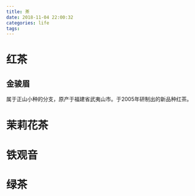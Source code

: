```yaml
---
title: 茶
date: 2018-11-04 22:00:32
categories: life
tags:
---
```


# 红茶

## 金骏眉

属于正山小种的分支，原产于福建省武夷山市。于2005年研制出的新品种红茶。


# 茉莉花茶
# 铁观音
# 绿茶
